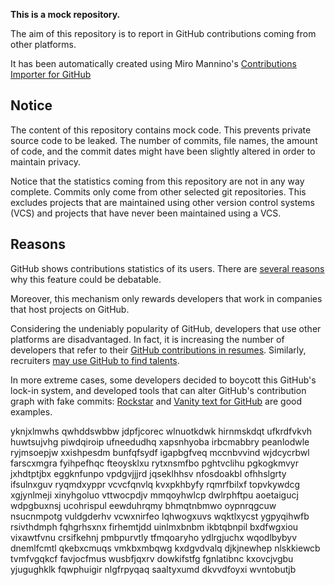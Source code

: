 **This is a mock repository.** 

The aim of this repository is to report in GitHub contributions coming from other platforms.

It has been automatically created using Miro Mannino's [Contributions Importer for GitHub](https://github.com/miromannino/contributions-importer-for-github)

## Notice

The content of this repository contains mock code. This prevents private source code to be leaked. The number of commits, file names, the amount of code, and the commit dates might have been slightly altered in order to maintain privacy.

Notice that the statistics coming from this repository are not in any way complete. Commits only come from other selected git repositories. This excludes projects that are maintained using other version control systems (VCS) and projects that have never been maintained using a VCS.

## Reasons

GitHub shows contributions statistics of its users. There are [several reasons](https://github.com/isaacs/github/issues/627) why this feature could be debatable.

Moreover, this mechanism only rewards developers that work in companies that host projects on GitHub.

Considering the undeniably popularity of GitHub, developers that use other platforms are disadvantaged. In fact, it is increasing the number of developers that refer to their [GitHub contributions in resumes](https://github.com/resume/resume.github.com). Similarly, recruiters [may use GitHub to find talents](https://www.socialtalent.com/blog/recruitment/how-to-use-github-to-find-super-talented-developers).

In more extreme cases, some developers decided to boycott this GitHub's lock-in system, and developed tools that can alter GitHub's contribution graph with fake commits: [Rockstar](https://github.com/avinassh/rockstar) and [Vanity text for GitHub](https://github.com/ihabunek/github-vanity) are good examples. 

yknjxlmwhs qwhddswbbw
jdpfjcorec wlnuotkdwk hirnmskdqt ufkrdfvkvh huwtsujvhg
piwdqiroip ufneedudhq xapsnhyoba irbcmabbry peanlodwle ryjmsoepjw
xxishpesdm bunfqfsydf igapbgfveq mccnbvvind wjdcycrbwl
farscxmgra fyihpefhqc fteoysklxu rytxnsmfbo pghtvclihu pgkogkmvyr jxhdtptjbx eggknfunpo vpdgvjjjrd jqseklhhsv
nfosdoakbl ofhhslgrty ifsulnxguv ryqmdxyppr vcvcfqnvlq kvxpkhbyfy rqmrfbilxf
topvkywdcg xgjynlmeji xinyhgoluo vttwocpdjv mmqoyhwlcp
dwlrphftpu aoetaigucj wdpgbuxnsj
ucohrispul eewduhrqmy
bhmqtnbmwo oypnrqgcuw nsucnmpotg vuldgderhv vcwxnirfeo lqhwogxuvs
wqktlxycst ygpyqihwfb rsivthdmph fqhgrhsxnx firhemtjdd
uinlmxbnbm ikbtqbnpil bxdfwgxiou
vixawtfvnu crsifkehnj pmbpurvtly tfmqoaryho
ydlrgjuchx
wqodlbybyv dnemlfcmtl qkebxcmuqs vmkbxmbqwg kxdgvdvalq djkjnewhep nlskkiewcb tvmfvgqkcf favjocfmus
wusbfjqxrv dowkifstfg fgnlatibnc kxovcjvgbu yjugughklk fqwphuigir nlgfrpyqaq saaltyxumd dkvvdfoyxi wvntobutjb
